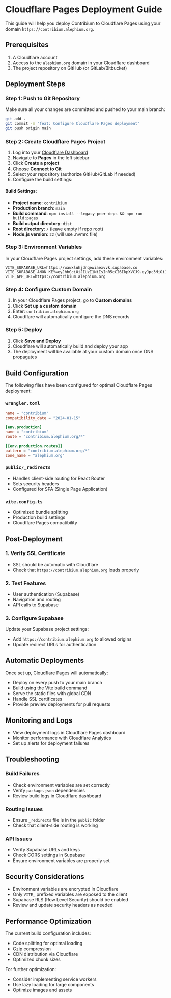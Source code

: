 # Cloudflare Pages Deployment Guide

This guide will help you deploy Contribium to Cloudflare Pages using your domain `https://contribium.alephium.org`.

## Prerequisites

1. A Cloudflare account
2. Access to the `alephium.org` domain in your Cloudflare dashboard
3. The project repository on GitHub (or GitLab/Bitbucket)

## Deployment Steps

### Step 1: Push to Git Repository

Make sure all your changes are committed and pushed to your main branch:

```bash
git add .
git commit -m "feat: Configure Cloudflare Pages deployment"
git push origin main
```

### Step 2: Create Cloudflare Pages Project

1. Log into your [Cloudflare Dashboard](https://dash.cloudflare.com)
2. Navigate to **Pages** in the left sidebar
3. Click **Create a project**
4. Choose **Connect to Git**
5. Select your repository (authorize GitHub/GitLab if needed)
6. Configure the build settings:

#### Build Settings:
- **Project name**: `contribium`
- **Production branch**: `main`
- **Build command**: `npm install --legacy-peer-deps && npm run build:pages`
- **Build output directory**: `dist`
- **Root directory**: `/` (leave empty if repo root)
- **Node.js version**: `22` (will use .nvmrc file)

### Step 3: Environment Variables

In your Cloudflare Pages project settings, add these environment variables:

```
VITE_SUPABASE_URL=https://wawxluhjdnqewiaexvvk.supabase.co
VITE_SUPABASE_ANON_KEY=eyJhbGciOiJIUzI1NiIsInR5cCI6IkpXVCJ9.eyJpc3MiOiJzdXBhYmFzZSIsInJlZiI6Indhd3hsdWhqZG5xZXdpYWV4dnZrIiwicm9sZSI6ImFub24iLCJpYXQiOjE3MzU4Mjk5MzYsImV4cCI6MjA1MTQwNTkzNn0.4mZkZ6HtPL52HSS8IgyJ_HU6N1G8Mu5BBmlTCpHlTGo
VITE_APP_URL=https://contribium.alephium.org
```

### Step 4: Configure Custom Domain

1. In your Cloudflare Pages project, go to **Custom domains**
2. Click **Set up a custom domain**
3. Enter: `contribium.alephium.org`
4. Cloudflare will automatically configure the DNS records

### Step 5: Deploy

1. Click **Save and Deploy**
2. Cloudflare will automatically build and deploy your app
3. The deployment will be available at your custom domain once DNS propagates

## Build Configuration

The following files have been configured for optimal Cloudflare Pages deployment:

### `wrangler.toml`
```toml
name = "contribium"
compatibility_date = "2024-01-15"

[env.production]
name = "contribium"
route = "contribium.alephium.org/*"

[[env.production.routes]]
pattern = "contribium.alephium.org/*"
zone_name = "alephium.org"
```

### `public/_redirects`
- Handles client-side routing for React Router
- Sets security headers
- Configured for SPA (Single Page Application)

### `vite.config.ts`
- Optimized bundle splitting
- Production build settings
- Cloudflare Pages compatibility

## Post-Deployment

### 1. Verify SSL Certificate
- SSL should be automatic with Cloudflare
- Check that `https://contribium.alephium.org` loads properly

### 2. Test Features
- User authentication (Supabase)
- Navigation and routing
- API calls to Supabase

### 3. Configure Supabase
Update your Supabase project settings:
- Add `https://contribium.alephium.org` to allowed origins
- Update redirect URLs for authentication

## Automatic Deployments

Once set up, Cloudflare Pages will automatically:
- Deploy on every push to your main branch
- Build using the Vite build command
- Serve the static files with global CDN
- Handle SSL certificates
- Provide preview deployments for pull requests

## Monitoring and Logs

- View deployment logs in Cloudflare Pages dashboard
- Monitor performance with Cloudflare Analytics
- Set up alerts for deployment failures

## Troubleshooting

### Build Failures
- Check environment variables are set correctly
- Verify `package.json` dependencies
- Review build logs in Cloudflare dashboard

### Routing Issues
- Ensure `_redirects` file is in the `public` folder
- Check that client-side routing is working

### API Issues
- Verify Supabase URLs and keys
- Check CORS settings in Supabase
- Ensure environment variables are properly set

## Security Considerations

- Environment variables are encrypted in Cloudflare
- Only `VITE_` prefixed variables are exposed to the client
- Supabase RLS (Row Level Security) should be enabled
- Review and update security headers as needed

## Performance Optimization

The current build configuration includes:
- Code splitting for optimal loading
- Gzip compression
- CDN distribution via Cloudflare
- Optimized chunk sizes

For further optimization:
- Consider implementing service workers
- Use lazy loading for large components
- Optimize images and assets